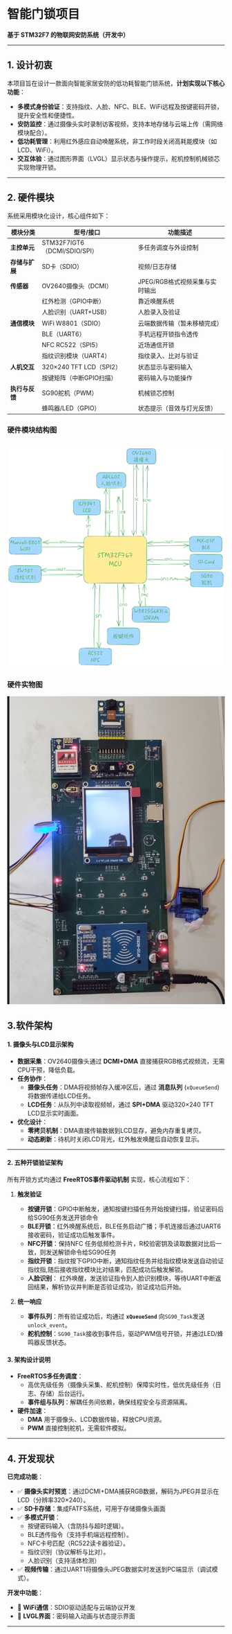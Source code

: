 # 智能门锁项目

**基于 STM32F7 的物联网安防系统（开发中）**  

---

## 1. 设计初衷

本项目旨在设计一款面向智能家居安防的低功耗智能门锁系统，**计划实现以下核心功能**：  

- **多模式身份验证**：支持指纹、人脸、NFC、BLE、WiFi远程及按键密码开锁，提升安全性和便捷性。  
- **安防监控**：通过摄像头实时录制访客视频，支持本地存储与云端上传（需网络模块配合）。  
- **低功耗管理**：利用红外感应自动唤醒系统，非工作时段关闭高耗能模块（如LCD、WiFi）。  
- **交互体验**：通过图形界面（LVGL）显示状态与操作提示，舵机控制机械锁芯实现物理开锁。  

---

## 2. 硬件模块

系统采用模块化设计，核心组件如下：  

| **模块分类**  | **型号/接口**                  | **功能描述**            |
| --------- | -------------------------- | ------------------- |
| **主控单元**  | STM32F7IGT6（DCMI/SDIO/SPI） | 多任务调度与外设控制          |
| **存储与扩展** | SD卡（SDIO）                  | 视频/日志存储             |
| **传感器**   | OV2640摄像头（DCMI）            | JPEG/RGB格式视频采集与实时输出 |
|           | 红外检测（GPIO中断）               | 靠近唤醒系统              |
|           | 人脸识别（UART+USB）             | 人脸录入及验证             |
| **通信模块**  | WiFi W8801（SDIO）           | 云端数据传输（暂未移植完成）      |
|           | BLE（UART6）                 | 手机远程开锁指令透传          |
|           | NFC RC522（SPI5）            | 近场通信开锁              |
|           | 指纹识别模块（UART4）              | 指纹录入、比对与验证          |
| **人机交互**  | 320×240 TFT LCD（SPI2）      | 状态显示与密码输入           |
|           | 按键矩阵（中断GPIO扫描）             | 密码输入与功能操作           |
| **执行与反馈** | SG90舵机（PWM）                | 机械锁芯控制              |
|           | 蜂鸣器/LED（GPIO）              | 状态提示（音效与灯光反馈）       |

### 硬件模块结构图

![](assets/images/Pasted%20image%2020250304021235.png)
---

### 硬件实物图

![](assets/images/Pasted%20image%2020250312172925.png)

## 3.软件架构

#### 1. 摄像头与LCD显示架构

- **数据采集**：OV2640摄像头通过 **DCMI+DMA** 直接捕获RGB格式视频流，无需CPU干预，降低负载。  
- **任务协作**：  
  - **摄像头任务**：DMA将视频帧存入缓冲区后，通过 **消息队列** (`xQueueSend`) 将数据传递给LCD任务。  
  - **LCD任务**：从队列中读取视频帧，通过 **SPI+DMA** 驱动320×240 TFT LCD显示实时画面。  
- **优化设计**：  
  - **零拷贝机制**：DMA直接传输数据到LCD显存，避免内存重复拷贝。  
  - **动态刷新**：待机时关闭LCD背光，红外触发唤醒后自动恢复显示。

---

#### 2. 五种开锁验证架构

所有开锁方式均通过 **FreeRTOS事件驱动机制** 实现，核心流程如下：  

1. **触发验证**  
   
   - **按键开锁**：GPIO中断触发，通知按键扫描任务开始按键扫描，验证密码后给SG90任务发送开锁命令
   - **BLE开锁**：红外唤醒系统后，BLE任务启动广播；手机连接后通过UART6接收密码，验证成功后触发事件。  
   - **NFC开锁**：保持NFC 任务低频检测卡片，R校验密钥及读取数据对比后一致，则发送解锁命令给SG90任务  
   - **指纹开锁**：指纹按下GPIO中断，通知指纹任务并给指纹模块发送自动验证指纹指,随后接收指纹模块比对结果，匹配成功后触发解锁。  
   - **人脸识别**： 红外唤醒，发送验证指令到人脸识别模块，等待UART中断返回结果，解析协议并判断是否验证成功，验证成功后开始。

2. **统一响应**  
   
   - **事件队列**：所有验证成功后，均通过 **`xQueueSend`** 向`SG90_Task`发送`unlock_event`。  
   - **舵机控制**：`SG90_Task`接收到事件后，驱动PWM信号开锁，并通过LED/蜂鸣器反馈状态。  

#### 3. 架构设计说明

- **FreeRTOS多任务调度**：  
  - 高优先级任务（摄像头采集、舵机控制）保障实时性，低优先级任务（日志、存储）后台运行。  
  - **事件组与队列**：解耦任务间依赖，确保线程安全与资源隔离。  
- **硬件加速**：  
  - **DMA** 用于摄像头、LCD数据传输，释放CPU资源。  
  - **PWM** 直接控制舵机，无需软件模拟。  

---

## 4. 开发现状

**已完成功能**：  

- ✅ **摄像头实时预览**：通过DCMI+DMA捕获RGB数据，解码为JPEG并显示在LCD（分辨率320×240）。  
- ✅ **SD卡存储**：集成FATFS系统，可用于存储摄像头画面
- ✅ **多模式开锁**：  
  - 按键密码输入（含防抖与超时逻辑）。  
  - BLE透传指令（支持手机端远程控制）。  
  - NFC卡号匹配（RC522读卡器验证）。  
  - 指纹识别（协议解析与比对）。 
  - 人脸识别（支持活体检测）
- ✅ **视频传输**：通过UART1将摄像头JPEG数据实时发送到PC端显示（调试模式）。   

**开发中功能**：  

- 🚧 **WiFi通信**：SDIO驱动适配与云端协议开发  
- 🚧 **LVGL界面**：密码输入动画与状态提示界面

---